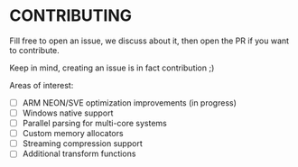 # CONTRIBUTING

Fill free to open an issue, we discuss about it,
then open the PR if you want to contribute.

Keep in mind, creating an issue is in fact contribution ;)

Areas of interest:

- [ ] ARM NEON/SVE optimization improvements (in progress)
- [ ] Windows native support
- [ ] Parallel parsing for multi-core systems
- [ ] Custom memory allocators
- [ ] Streaming compression support
- [ ] Additional transform functions
